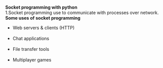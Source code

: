 **Socket programming with python**
<br>
1.Socket programming use to communicate with processes over network.<br>
**Some uses of socket programming**<br>
<ul>
  <li>Web servers & clients (HTTP)</li>
<br>
<li>Chat applications</li>
<br>
  <li>File transfer tools</li>
<br>
<li>Multiplayer games</li>
</ul>

